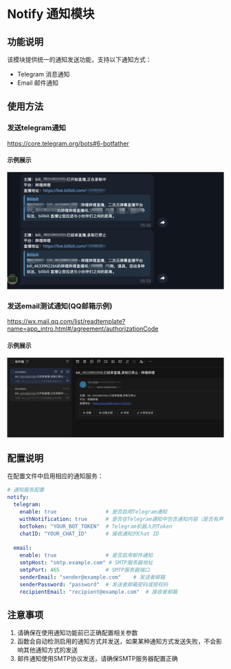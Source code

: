 # Notify 通知模块

## 功能说明

该模块提供统一的通知发送功能，支持以下通知方式：
- Telegram 消息通知
- Email 邮件通知

## 使用方法

### 发送telegram通知

https://core.telegram.org/bots#6-botfather

#### 示例展示

![wechat_2025-09-22_055408_506](./assets/wechat_2025-09-22_055408_506.png)



### 发送email测试通知(QQ邮箱示例)

https://wx.mail.qq.com/list/readtemplate?name=app_intro.html#/agreement/authorizationCode



#### 示例展示

![wechat_2025-09-22_055510_164](./assets/wechat_2025-09-22_055510_164.png)

## 配置说明

在配置文件中启用相应的通知服务：

```yaml
# 通知服务配置
notify:
  telegram:
    enable: true                # 是否启用Telegram通知
    withNotification: true      # 是否在Telegram通知中包含通知内容（是否有声音通知）
    botToken: "YOUR_BOT_TOKEN"  # Telegram机器人的Token
    chatID: "YOUR_CHAT_ID"      # 接收通知的Chat ID
  
  email:
    enable: true                # 是否启用邮件通知
    smtpHost: "smtp.example.com" # SMTP服务器地址
    smtpPort: 465               # SMTP服务器端口
    senderEmail: "sender@example.com"    # 发送者邮箱
    senderPassword: "password"  # 发送者邮箱密码或授权码
    recipientEmail: "recipient@example.com"  # 接收者邮箱
```

## 注意事项

1. 请确保在使用通知功能前已正确配置相关参数
2. 函数会自动检测启用的通知方式并发送，如果某种通知方式发送失败，不会影响其他通知方式的发送
3. 邮件通知使用SMTP协议发送，请确保SMTP服务器配置正确
